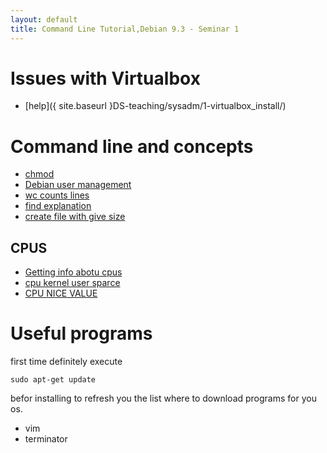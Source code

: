 ```yaml
---
layout: default
title: Command Line Tutorial,Debian 9.3 - Seminar 1
---
```


# Issues with Virtualbox

+ [help]({ site.baseurl }DS-teaching/sysadm/1-virtualbox_install/)

# Command line and concepts

+ [chmod](https://www.computerhope.com/unix/uchmod.htm)
+ [Debian user management](http://www.hostingadvice.com/how-to/linux-add-user-to-group/)
+ [wc counts lines](https://askubuntu.com/questions/399357/what-does-the-nice-value-mean-in-cpu-utilization-statistics)
+ [find explanation](https://superuser.com/questions/623487/how-to-separately-count-number-of-files-directories-symbolic-links-and-hard-li)
+ [create file with give size](https://linuxcommando.blogspot.com.ee/2008/02/create-file-of-given-size.html)

## CPUS

+ [Getting info abotu cpus](http://www.binarytides.com/linux-check-processor/)
+ [cpu kernel user sparce](https://raspberrypi.stackexchange.com/questions/5627/top-htop-not-showing-cpu-usage-of-kernel-processes)
+ [CPU NICE VALUE](https://askubuntu.com/questions/399357/what-does-the-nice-value-mean-in-cpu-utilization-statistics)


# Useful programs

first time definitely execute
~~~
sudo apt-get update
~~~
befor installing to refresh you the list where to download programs for you os.


+ vim
+ terminator
